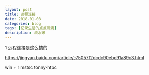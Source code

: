 ```yaml
---
layout: post
title: 远程连接
date: 2018-01-08
categories: blog
tags: [记录生活的点点滴滴]
description: 流水账
---
```


1 远程连接是这么搞的

https://jingyan.baidu.com/article/e75057f2dcdc90ebc91a89c3.html

win + r mstsc tonny-htpc 


